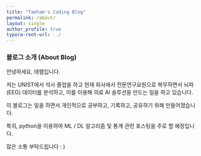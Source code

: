 ```yaml
---
title: "Taeham's Coding Blog"
permalink: /about/
layout: single
author_profile: true
typora-root-url: ../
---
```






### **블로그 소개 (About Blog)**  



안녕하세요, 태햄입니다.    

저는 UNIST에서 석사 졸업을 하고 현재 회사에서 전문연구요원으로 복무하면서 뇌파(EEG) 데이터를 분석하고, 이를 이용해 의료 AI 솔루션을 만드는 일을 하고 있습니다.  

이 블로그는 일을 하면서 개인적으로 공부하고, 기록하고, 공유하기 위해 만들어졌습니다.  

특히, python을 이용하여 ML / DL 알고리즘 및 통계 관련 포스팅을 주로 할 예정입니다.  

많은 소통 부탁드립니다 : )